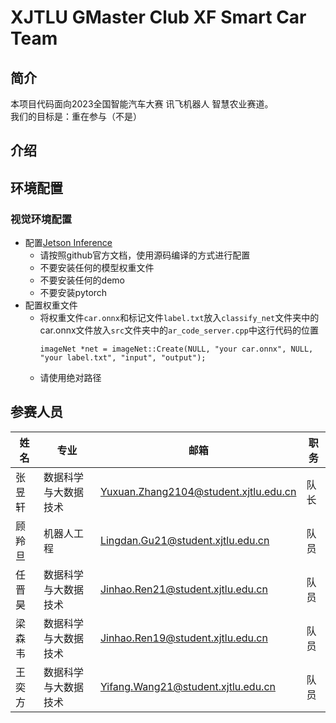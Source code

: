 #  XJTLU GMaster Club XF Smart Car Team

## 简介
本项目代码面向2023全国智能汽车大赛 讯飞机器人 智慧农业赛道。<br>
我们的目标是：重在参与（不是）
## 介绍

## 环境配置
### 视觉环境配置
+ 配置[Jetson Inference](https://github.com/dusty-nv/jetson-inference)
    + 请按照github官方文档，使用源码编译的方式进行配置
    + 不要安装任何的模型权重文件
    + 不要安装任何的demo
    + 不要安装pytorch
+ 配置权重文件
  +  将权重文件```car.onnx```和标记文件```label.txt```放入```classify_net```文件夹中的car.onnx文件放入```src```文件夹中的```ar_code_server.cpp```中这行代码的位置
      ```
     imageNet *net = imageNet::Create(NULL, "your car.onnx", NULL, "your label.txt", "input", "output");
      ```
  + 请使用绝对路径
## 参赛人员
| 姓名 | 专业 | 邮箱                                    | 职务 |
|--|-|---------------------------------------|-|
| 张昱轩 | 数据科学与大数据技术 | Yuxuan.Zhang2104@student.xjtlu.edu.cn | 队长 |
| 顾羚旦 | 机器人工程 | Lingdan.Gu21@student.xjtlu.edu.cn     | 队员 |
| 任晋昊 | 数据科学与大数据技术 | Jinhao.Ren21@student.xjtlu.edu.cn     | 队员 |
| 梁森韦 | 数据科学与大数据技术 | Jinhao.Ren19@student.xjtlu.edu.cn     | 队员 |
| 王奕方 | 数据科学与大数据技术 | Yifang.Wang21@student.xjtlu.edu.cn    | 队员 |